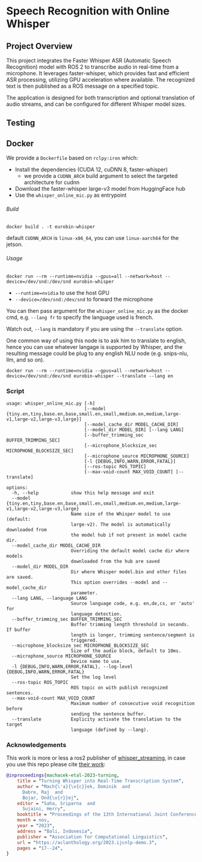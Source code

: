 # Speech Recognition with Online Whisper

## Project Overview

This project integrates the Faster Whisper ASR (Automatic Speech Recognition) model with ROS 2 to transcribe audio in real-time from a microphone. It leverages faster-whisper, which provides fast and efficient ASR processing, utilizing GPU acceleration where available. The recognized text is then published as a ROS message on a specified topic.

The application is designed for both transcription and optional translation of audio streams, and can be configured for different Whisper model sizes.

## Testing

## Docker

We provide a `Dockerfile` based on `rclpy:iron` which:

- Install the dependencies (CUDA 12, cuDNN 8, faster-whisper)
  - we provide a `CUDNN_ARCH` build argument to select the targeted architecture for cudnn
- Download the faster-whisper large-v3 model from HuggingFace hub
- Use the `whisper_online_mic.py` as entrypoint

###### Build

```
docker build . -t eurobin-whisper
```

default `CUDNN_ARCH` is `linux-x86_64`, you can use `linux-aarch64` for the jetson.

###### Usage

```
docker run --rm --runtime=nvidia --gpus=all --network=host --device=/dev/snd:/dev/snd eurobin-whisper
```

- `--runtime=nvidia` to use the host GPU
- `--device=/dev/snd:/dev/snd` to forward the microphone

You can then pass argument for the `whisper_online_mic.py` as the docker cmd, e.g. `--lang fr` to specify the language used is french.

Watch out, `--lang` is mandatory if you are using the `--translate` option.

One common way of using this node is to ask him to translate to english, hence you can use whatever langage is supported by Whisper, and the resulting message could be plug to any english NLU node (e.g. snips-nlu, llm, and so on).

```
docker run --rm --runtime=nvidia --gpus=all --network=host --device=/dev/snd:/dev/snd eurobin-whisper --translate --lang en
```




### Script

```
usage: whisper_online_mic.py [-h]
                             [--model {tiny.en,tiny,base.en,base,small.en,small,medium.en,medium,large-v1,large-v2,large-v3,large}]
                             [--model_cache_dir MODEL_CACHE_DIR]
                             [--model_dir MODEL_DIR] [--lang LANG]
                             [--buffer_trimming_sec BUFFER_TRIMMING_SEC]
                             [--microphone_blocksize_sec MICROPHONE_BLOCKSIZE_SEC]
                             [--microphone_source MICROPHONE_SOURCE]
                             [-l {DEBUG,INFO,WARN,ERROR,FATAL}]
                             [--ros-topic ROS_TOPIC]
                             [--max-void-count MAX_VOID_COUNT] [--translate]

options:
  -h, --help            show this help message and exit
  --model {tiny.en,tiny,base.en,base,small.en,small,medium.en,medium,large-v1,large-v2,large-v3,large}
                        Name size of the Whisper model to use (default:
                        large-v2). The model is automatically downloaded from
                        the model hub if not present in model cache dir.
  --model_cache_dir MODEL_CACHE_DIR
                        Overriding the default model cache dir where models
                        downloaded from the hub are saved
  --model_dir MODEL_DIR
                        Dir where Whisper model.bin and other files are saved.
                        This option overrides --model and --model_cache_dir
                        parameter.
  --lang LANG, --language LANG
                        Source language code, e.g. en,de,cs, or 'auto' for
                        language detection.
  --buffer_trimming_sec BUFFER_TRIMMING_SEC
                        Buffer trimming length threshold in seconds. If buffer
                        length is longer, trimming sentence/segment is
                        triggered.
  --microphone_blocksize_sec MICROPHONE_BLOCKSIZE_SEC
                        Size of the audio block, default to 10ms.
  --microphone_source MICROPHONE_SOURCE
                        Device name to use.
  -l {DEBUG,INFO,WARN,ERROR,FATAL}, --log-level {DEBUG,INFO,WARN,ERROR,FATAL}
                        Set the log level
  --ros-topic ROS_TOPIC
                        ROS topic on with publish recognized sentences.
  --max-void-count MAX_VOID_COUNT
                        Maximum number of consecutive void recognition before
                        sending the sentence buffer.
  --translate           Explicity activate the translation to the target
                        language (defined by --lang).
```

### Acknowledgements

This work is more or less a ros2 publisher of [whisper_streaming](https://github.com/ufal/whisper_streaming), in case you use this repo please cite [their work](https://aclanthology.org/2023.ijcnlp-demo.3/):
```bibtex
@inproceedings{machacek-etal-2023-turning,
    title = "Turning Whisper into Real-Time Transcription System",
    author = "Mach{\'a}{\v{c}}ek, Dominik  and
      Dabre, Raj  and
      Bojar, Ond{\v{r}}ej",
    editor = "Saha, Sriparna  and
      Sujaini, Herry",
    booktitle = "Proceedings of the 13th International Joint Conference on Natural Language Processing and the 3rd Conference of the Asia-Pacific Chapter of the Association for Computational Linguistics: System Demonstrations",
    month = nov,
    year = "2023",
    address = "Bali, Indonesia",
    publisher = "Association for Computational Linguistics",
    url = "https://aclanthology.org/2023.ijcnlp-demo.3",
    pages = "17--24",
}
```
